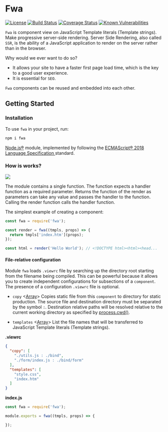 # Fwa

[![License](https://img.shields.io/npm/l/express.svg)](https://github.com/woodger/fwa/blob/master/LICENSE)
[![Build Status](https://travis-ci.com/woodger/fwa.svg?branch=master)](https://travis-ci.com/woodger/fwa)
[![Coverage Status](https://coveralls.io/repos/github/woodger/fwa/badge.svg?branch=master)](https://coveralls.io/github/woodger/fwa?branch=master)
[![Known Vulnerabilities](https://snyk.io/test/github/woodger/fwa/badge.svg?targetFile=package.json)](https://snyk.io/test/github/woodger/fwa?targetFile=package.json)

`Fwa` is component view on JavaScript Template literals (Template strings). Make progressive server-side rendering. Server Side Rendering, also called `SSR`, is the ability of a JavaScript application to render on the server rather than in the browser.

Why would we ever want to do so?

- It allows your site to have a faster first page load time, which is the key to a good user experience.
- It is essential for `SEO`.

`Fwa` components can be reused and embedded into each other.

## Getting Started

### Installation

To use `fwa` in your project, run:

```bash
npm i fwa
```

[Node.js®](https://nodejs.org/) module, implemented by following the [ECMAScript® 2018 Language Specification
](https://www.ecma-international.org/ecma-262/9.0/index.html) standard.

### How is works?

![](http://yuml.me/diagram/scruffy;dir:LR/class/[Template{bg:snow}]->parse[Nebbia],[Nebbia{bg:yellowgreen}]->[Function{bg:yellow}],[Props{bg:turquoise}]->render[Function])

The module contains a single function. The function expects a handler function as a required parameter. Returns the function of the render as parameters can take any value and passes the handler to the function. Calling the render function calls the handler function.

The simplest example of creating a component:

```js
const fwa = require('fwa');

const render = fwa((tmpls, props) => {
  return tmpls['index.htm'](props);
});

const html = render('Hello World'); // <!DOCTYPE html><html><head...
```

#### File-relative configuration

Module `fwa` loads `.viewrc`  file by searching up the directory root starting from the filename being compiled. This can be powerful because it allows you to create independent configurations for subsections of a `component`. The presence of a configuration `.viewrc` file is optional.

- `copy` <[Array](https://developer.mozilla.org/en-US/docs/Web/JavaScript/Reference/Global_Objects/Array)> Copies static file from this `component` to directory for static production. The source file and destination directory must be separated by the symbol `:`. Destination relative paths will be resolved relative to the current working directory as specified by [process.cwd()](https://nodejs.org/api/process.html#process_process_cwd).

- `templates` <[Array](https://developer.mozilla.org/en-US/docs/Web/JavaScript/Reference/Global_Objects/Array)> List the file names that will be transferred to
JavaScript Template literals (Template strings).

**.viewrc**

```json
{
  "copy": [
    "./utils.js : ./bind",
    "./form/index.js : ./bind/form"
  ],
  "templates": [
    "style.css",
    "index.htm"
  ]
}
```

**index.js**

```js
const fwa = require('fwa');

module.exports = fwa((tmpls, props) => {

});
```
